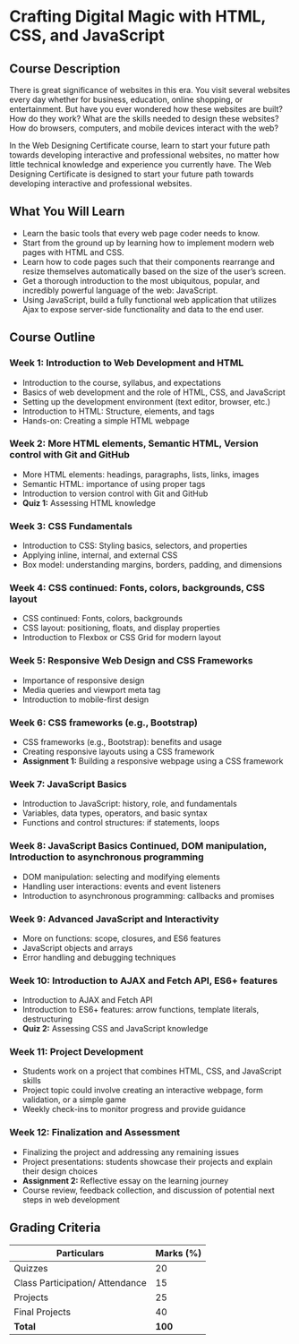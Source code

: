 # Crafting Digital Magic with HTML, CSS, and JavaScript

## Course Description

There is great significance of websites in this era. You visit several websites every day whether for business, education, online shopping, or entertainment. But have you ever wondered how these websites are built? How do they work? What are the skills needed to design these websites? How do browsers, computers, and mobile devices interact with the web?

In the Web Designing Certificate course, learn to start your future path towards developing interactive and professional websites, no matter how little technical knowledge and experience you currently have. The Web Designing Certificate is designed to start your future path towards developing interactive and professional websites.

## What You Will Learn

- Learn the basic tools that every web page coder needs to know.
- Start from the ground up by learning how to implement modern web pages with HTML and CSS.
- Learn how to code pages such that their components rearrange and resize themselves automatically based on the size of the user’s screen.
- Get a thorough introduction to the most ubiquitous, popular, and incredibly powerful language of the web: JavaScript.
- Using JavaScript, build a fully functional web application that utilizes Ajax to expose server-side functionality and data to the end user.

## Course Outline

### Week 1: Introduction to Web Development and HTML

- Introduction to the course, syllabus, and expectations
- Basics of web development and the role of HTML, CSS, and JavaScript
- Setting up the development environment (text editor, browser, etc.)
- Introduction to HTML: Structure, elements, and tags
- Hands-on: Creating a simple HTML webpage

### Week 2: More HTML elements, Semantic HTML, Version control with Git and GitHub

- More HTML elements: headings, paragraphs, lists, links, images
- Semantic HTML: importance of using proper tags
- Introduction to version control with Git and GitHub
- **Quiz 1:** Assessing HTML knowledge

### Week 3: CSS Fundamentals

- Introduction to CSS: Styling basics, selectors, and properties
- Applying inline, internal, and external CSS
- Box model: understanding margins, borders, padding, and dimensions

### Week 4: CSS continued: Fonts, colors, backgrounds, CSS layout

- CSS continued: Fonts, colors, backgrounds
- CSS layout: positioning, floats, and display properties
- Introduction to Flexbox or CSS Grid for modern layout

### Week 5: Responsive Web Design and CSS Frameworks

- Importance of responsive design
- Media queries and viewport meta tag
- Introduction to mobile-first design

### Week 6: CSS frameworks (e.g., Bootstrap)

- CSS frameworks (e.g., Bootstrap): benefits and usage
- Creating responsive layouts using a CSS framework
- **Assignment 1:** Building a responsive webpage using a CSS framework

### Week 7: JavaScript Basics

- Introduction to JavaScript: history, role, and fundamentals
- Variables, data types, operators, and basic syntax
- Functions and control structures: if statements, loops

### Week 8: JavaScript Basics Continued, DOM manipulation, Introduction to asynchronous programming

- DOM manipulation: selecting and modifying elements
- Handling user interactions: events and event listeners
- Introduction to asynchronous programming: callbacks and promises

### Week 9: Advanced JavaScript and Interactivity

- More on functions: scope, closures, and ES6 features
- JavaScript objects and arrays
- Error handling and debugging techniques

### Week 10: Introduction to AJAX and Fetch API, ES6+ features

- Introduction to AJAX and Fetch API
- Introduction to ES6+ features: arrow functions, template literals, destructuring
- **Quiz 2:** Assessing CSS and JavaScript knowledge

### Week 11: Project Development

- Students work on a project that combines HTML, CSS, and JavaScript skills
- Project topic could involve creating an interactive webpage, form validation, or a simple game
- Weekly check-ins to monitor progress and provide guidance

### Week 12: Finalization and Assessment

- Finalizing the project and addressing any remaining issues
- Project presentations: students showcase their projects and explain their design choices
- **Assignment 2:** Reflective essay on the learning journey
- Course review, feedback collection, and discussion of potential next steps in web development

## Grading Criteria

| Particulars                     | Marks (%) |
| ------------------------------- | --------- |
| Quizzes                         | 20        |
| Class Participation/ Attendance | 15        |
| Projects                        | 25        |
| Final Projects                  | 40        |
| **Total**                       | **100**   |
